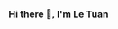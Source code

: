 ### Hi there 👋, I'm Le Tuan

<!--
**tuanle-dev/tuanle-dev** is a ✨ _special_ ✨ repository because its `README.md` (this file) appears on your GitHub profile.

✨ I'm studying in Industrial University of HoChiMinh City
✨ Some languages I have learned:
   - C/C++ -> Algorithm and DataStructure: Knowledge of linkedlist, stack, queue, tree, AVL tree. Some search algorithms such as MergeSort, Quick Sort,...
   - Java -> Object oriented programming: Knowledge of encapsulation, inheritance, polymorphism, abstraction and some other concepts.
   - HTML/CSS/JS -> Web Programing : studying....
   - C# -> Event-driven programming :studying....
   - Python -> Computer and application statistics: studying...
   
